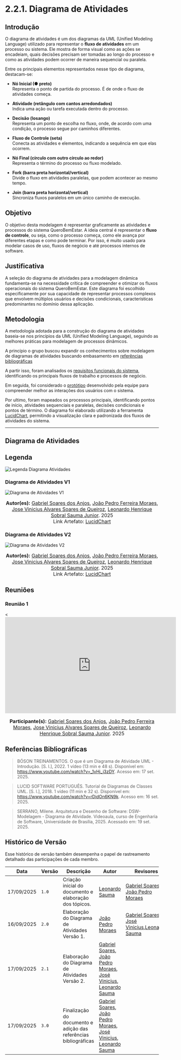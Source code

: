 # 2.2.1. Diagrama de Atividades

## Introdução

O diagrama de atividades é um dos diagramas da UML (Unified Modeling Language) utilizado para representar o **fluxo de atividades** em um processo ou sistema. Ele mostra de forma visual como as ações se encadeiam, quais decisões precisam ser tomadas ao longo do processo e como as atividades podem ocorrer de maneira sequencial ou paralela.

Entre os principais elementos representados nesse tipo de diagrama, destacam-se:

- **Nó Inicial (● preto)**  
  Representa o ponto de partida do processo. É de onde o fluxo de atividades começa.

- **Atividade (retângulo com cantos arredondados)**  
  Indica uma ação ou tarefa executada dentro do processo.

- **Decisão (losango)**  
  Representa um ponto de escolha no fluxo, onde, de acordo com uma condição, o processo segue por caminhos diferentes.

- **Fluxo de Controle (seta)**  
  Conecta as atividades e elementos, indicando a sequência em que elas ocorrem.

- **Nó Final (círculo com outro círculo ao redor)**  
  Representa o término do processo ou fluxo modelado.

- **Fork (barra preta horizontal/vertical)**  
  Divide o fluxo em atividades paralelas, que podem acontecer ao mesmo tempo.

- **Join (barra preta horizontal/vertical)**  
  Sincroniza fluxos paralelos em um único caminho de execução.

## Objetivo

O objetivo desta modelagem é representar graficamente as atividades e processos do sistema QueroBemEstar. A ideia central é representar o **fluxo de controle**, ou seja, como o processo começa, como ele avança por diferentes etapas e como pode terminar. Por isso, é muito usado para modelar casos de uso, fluxos de negócio e até processos internos de software.

## Justificativa

A seleção do diagrama de atividades para a modelagem dinâmica fundamenta-se na necessidade crítica de compreender e otimizar os fluxos operacionais do sistema QueroBemEstar. Este diagrama foi escolhido especificamente por sua capacidade de representar processos complexos que envolvem múltiplos usuários e decisões condicionais, características predominantes no domínio dessa aplicação.

## Metodologia

A metodologia adotada para a construção do diagrama de atividades baseia-se nos princípios da UML (Unified Modeling Language), seguindo as melhores práticas para modelagem de processos dinâmicos.

A princípio o grupo buscou expandir os conhecimentos sobre modelagem de diagramas de atividades buscando embasamento em [referências bibliográficas](#referências-bibliográficas)

A partir isso, foram analisados os [requisitos funcionais do sistema](https://unbarqdsw2025-2-turma01.github.io/2025.2-T01-G6-QueroBemEstar_Entrega_02/#/./Modelagem/2.5.Extras), identificando os principais fluxos de trabalho e processos de negócio. 

Em seguida, foi considerado o [protótipo](https://www.figma.com/design/43vqTOVGOI2QULKGABcyHp/QueroBemEstar?node-id=0-1&p=f) desenvolvido pela equipe para compreender melhor as interações dos usuários com o sistema.

Por ultimo, foram mapeados os processos principais, identificando pontos de início, atividades sequenciais e paralelas, decisões condicionais e pontos de término. O diagrama foi elaborado utilizando a ferramenta [LucidChart](https://lucid.app/lucidchart/6fc6faf3-b80e-46f6-913b-2d2153b66e9b/edit?viewport_loc=-1206%2C436%2C4071%2C1679%2C0_0&invitationId=inv_5a2d8466-b842-46d5-a0e9-84d2263b7fce), permitindo a visualização clara e padronizada dos fluxos de atividades do sistema.

---

## Diagrama de Atividades

## Legenda


![Legenda Diagrama Atividades](../../assets/DiagramaAtividadesLegenda.svg)

### Diagrama de Atividades V1
![Diagrama de Atividades V1](../../assets/DiagramaAtividadesV1.svg)
<font size="3">
<p style="text-align: center">
<b>Autor(es):</b> 
<a href="https://github.com/SAnjos3" target="_blank">Gabriel Soares dos Anjos</a>, 
<a href="https://github.com/JoaoPedro2206" target="_blank">João Pedro Ferreira Moraes</a>, 
<a href="https://github.com/JoseViniciusQueiroz" target="_blank">Jose Vinicius Alvares Soares de Queiroz</a>,
<a href="https://github.com/leohssjr" target="_blank">Leonardo Henrique Sobral Sauma Junior</a>. 2025
<br>Link Artefato: <a href="https://lucid.app/lucidchart/6fc6faf3-b80e-46f6-913b-2d2153b66e9b/edit?viewport_loc=-1206%2C436%2C4071%2C1679%2C0_0&invitationId=inv_5a2d8466-b842-46d5-a0e9-84d2263b7fce" target="_blank">LucidChart</a>
</p>
</font>


### Diagrama de Atividades V2
![Diagrama de Atividades V2](../../assets/DiagramaAtividadesV2.svg)
<font size="3">
<p style="text-align: center">
<b>Autor(es):</b> 
<a href="https://github.com/SAnjos3" target="_blank">Gabriel Soares dos Anjos</a>, 
<a href="https://github.com/JoaoPedro2206" target="_blank">João Pedro Ferreira Moraes</a>, 
<a href="https://github.com/JoseViniciusQueiroz" target="_blank">Jose Vinicius Alvares Soares de Queiroz</a>,
<a href="https://github.com/leohssjr" target="_blank">Leonardo Henrique Sobral Sauma Junior</a>. 2025
<br>Link Artefato: <a href="https://lucid.app/lucidchart/6fc6faf3-b80e-46f6-913b-2d2153b66e9b/edit?viewport_loc=-1206%2C436%2C4071%2C1679%2C0_0&invitationId=inv_5a2d8466-b842-46d5-a0e9-84d2263b7fce" target="_blank">LucidChart</a>
</p>
</font>



## Reuniões

### Reunião 1

<<iframe width="560" height="315" src="https://www.youtube.com/embed/DURqx4lvoqI?si=t-oVQ8PNNqzKfwSi" title="YouTube video player" frameborder="0" allow="accelerometer; autoplay; clipboard-write; encrypted-media; gyroscope; picture-in-picture; web-share" referrerpolicy="strict-origin-when-cross-origin" allowfullscreen></iframe>

<font size="3">
<p style="text-align: center">
<b>Participante(s):</b> 
<a href="https://github.com/SAnjos3" target="_blank">Gabriel Soares dos Anjos</a>, 
<a href="https://github.com/JoaoPedro2206" target="_blank">João Pedro Ferreira Moraes</a>, 
<a href="https://github.com/JoseViniciusQueiroz" target="_blank">Jose Vinicius Alvares Soares de Queiroz</a>,
<a href="https://github.com/leohssjr" target="_blank">Leonardo Henrique Sobral Sauma Junior</a>. 2025
</p>
</font>

## Referências Bibliográficas

> BÓSON TREINAMENTOS. O que é um Diagrama de Atividade UML - Introdução. [S. l.], 2022. 1 vídeo (13 min e 48 s). Disponível em: https://www.youtube.com/watch?v=_1vHj_j3zDY. Acesso em: 17 set. 2025.

> LUCID SOFTWARE PORTUGUÊS. Tutorial de Diagramas de Classes UML. [S. l.], 2018. 1 vídeo (11 min e 32 s). Disponível em: https://www.youtube.com/watch?v=rDidOn6KN9k. Acesso em: 16 set. 2025.

> SERRANO, Milene. Arquitetura e Desenho de Software: DSW-Modelagem - Diagrama de Atividade. Videoaula, curso de Engenharia de Software, Universidade de Brasília, 2025. Acessado em: 19 set. 2025.


## Histórico de Versão
Esse histórico de versão também desempenha o papel de rastreamento detalhado das participações de cada membro.

| Data       | Versão | Descrição                                                        | Autor                                                                                                                                                                                                       | Revisores                                                                                                                                           |
| ---------- | ------ | ---------------------------------------------------------------- | ----------------------------------------------------------------------------------------------------------------------------------------------------------------------------------------------------------- | --------------------------------------------------------------------------------------------------------------------------------------------------- |
| 17/09/2025 | `1.0`  | Criação inicial do documento e elaboração dos tópicos.           | [Leonardo Sauma](https://github.com/leohssjr)                                                                                                                                                               | [Gabriel Soares](https://github.com/SAnjos3), [João Pedro Moraes](https://github.com/JoaoPedro2206)                                                 |
| 16/09/2025 | `2.0`  | Elaboração do Diagrama de Atividades Versão 1.                   | [João Pedro Moraes](https://github.com/JoaoPedro2206)                                                                                                                                                       | [Gabriel Soares](https://github.com/SAnjos3), [José Vinicius](https://github.com/JoseViniciusQueiroz),[Leonardo Sauma](https://github.com/leohssjr) |
| 17/09/2025 | `2.1`  | Elaboração do Diagrama de Atividades Versão 2.                   | [Gabriel Soares](https://github.com/SAnjos3), [João Pedro Moraes](https://github.com/JoaoPedro2206), [José Vinicius](https://github.com/JoseViniciusQueiroz), [Leonardo Sauma](https://github.com/leohssjr) |                                                                                                                                                     |
| 17/09/2025 | `3.0`  | Finalização do documento e adição das referências bibliográficas | [Gabriel Soares](https://github.com/SAnjos3), [João Pedro Moraes](https://github.com/JoaoPedro2206), [José Vinicius](https://github.com/JoseViniciusQueiroz), [Leonardo Sauma](https://github.com/leohssjr) |                                                                                                                                                     |

